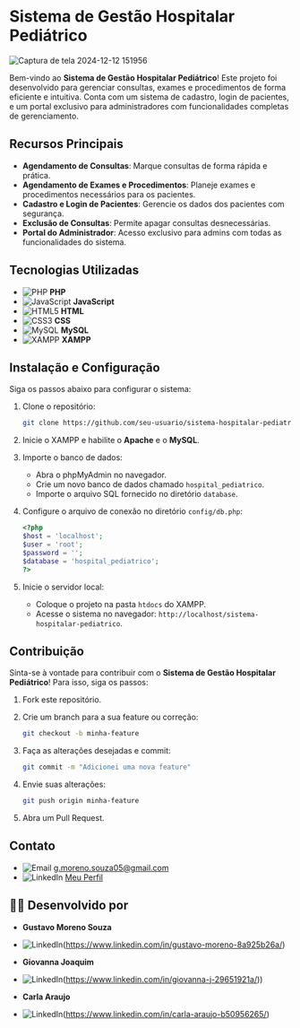 # Sistema de Gestão Hospitalar Pediátrico

![Captura de tela 2024-12-12 151956](https://github.com/user-attachments/assets/6373aa42-4587-4b37-af9e-26244f219712)


Bem-vindo ao **Sistema de Gestão Hospitalar Pediátrico**! Este projeto foi desenvolvido para gerenciar consultas, exames e procedimentos de forma eficiente e intuitiva. Conta com um sistema de cadastro, login de pacientes, e um portal exclusivo para administradores com funcionalidades completas de gerenciamento.

## Recursos Principais

- **Agendamento de Consultas**: Marque consultas de forma rápida e prática.
- **Agendamento de Exames e Procedimentos**: Planeje exames e procedimentos necessários para os pacientes.
- **Cadastro e Login de Pacientes**: Gerencie os dados dos pacientes com segurança.
- **Exclusão de Consultas**: Permite apagar consultas desnecessárias.
- **Portal do Administrador**: Acesso exclusivo para admins com todas as funcionalidades do sistema.

## Tecnologias Utilizadas

- ![PHP](https://img.shields.io/badge/-PHP-777BB4?style=flat-square&logo=php&logoColor=white) **PHP**
- ![JavaScript](https://img.shields.io/badge/-JavaScript-F7DF1E?style=flat-square&logo=javascript&logoColor=black) **JavaScript**
- ![HTML5](https://img.shields.io/badge/-HTML5-E34F26?style=flat-square&logo=html5&logoColor=white) **HTML**
- ![CSS3](https://img.shields.io/badge/-CSS3-1572B6?style=flat-square&logo=css3&logoColor=white) **CSS**
- ![MySQL](https://img.shields.io/badge/-MySQL-4479A1?style=flat-square&logo=mysql&logoColor=white) **MySQL**
- ![XAMPP](https://img.shields.io/badge/-XAMPP-FB7A24?style=flat-square&logo=xampp&logoColor=white) **XAMPP**

## Instalação e Configuração

Siga os passos abaixo para configurar o sistema:

1. Clone o repositório:

   ```bash
   git clone https://github.com/seu-usuario/sistema-hospitalar-pediatrico.git
   ```

2. Inicie o XAMPP e habilite o **Apache** e o **MySQL**.

3. Importe o banco de dados:

   - Abra o phpMyAdmin no navegador.
   - Crie um novo banco de dados chamado `hospital_pediatrico`.
   - Importe o arquivo SQL fornecido no diretório `database`.

4. Configure o arquivo de conexão no diretório `config/db.php`:

   ```php
   <?php
   $host = 'localhost';
   $user = 'root';
   $password = '';
   $database = 'hospital_pediatrico';
   ?>
   ```

5. Inicie o servidor local:

   - Coloque o projeto na pasta `htdocs` do XAMPP.
   - Acesse o sistema no navegador: `http://localhost/sistema-hospitalar-pediatrico`.

## Contribuição

Sinta-se à vontade para contribuir com o **Sistema de Gestão Hospitalar Pediátrico**! Para isso, siga os passos:

1. Fork este repositório.

2. Crie um branch para a sua feature ou correção:

   ```bash
   git checkout -b minha-feature
   ```

3. Faça as alterações desejadas e commit:

   ```bash
   git commit -m "Adicionei uma nova feature"
   ```

4. Envie suas alterações:

   ```bash
   git push origin minha-feature
   ```

5. Abra um Pull Request.


## Contato

- ![Email](https://img.shields.io/badge/-Email-D14836?style=flat-square&logo=gmail&logoColor=white) g.moreno.souza05@gmail.com
- ![LinkedIn](https://img.shields.io/badge/-LinkedIn-0077B5?style=flat-square&logo=linkedin&logoColor=white) [Meu Perfil](https://www.linkedin.com/in/gustavo-moreno-8a925b26a/)

## 👨‍💻 Desenvolvido por

- **Gustavo Moreno Souza**
- ![LinkedIn](https://img.shields.io/badge/-LinkedIn-0077B5?style=flat-square&logo=linkedin&logoColor=white)(https://www.linkedin.com/in/gustavo-moreno-8a925b26a/)

- **Giovanna Joaquim**
- ![LinkedIn](https://img.shields.io/badge/-LinkedIn-0077B5?style=flat-square&logo=linkedin&logoColor=white)(https://www.linkedin.com/in/giovanna-j-29651921a/))

- **Carla Araujo**
- ![LinkedIn](https://img.shields.io/badge/-LinkedIn-0077B5?style=flat-square&logo=linkedin&logoColor=white)(https://www.linkedin.com/in/carla-araujo-b50956265/)
